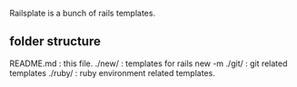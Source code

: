 
Railsplate is a bunch of rails templates.

## folder structure

README.md : this file.
./new/ : templates for rails new -m
./git/ : git related templates
./ruby/ : ruby environment related templates.


